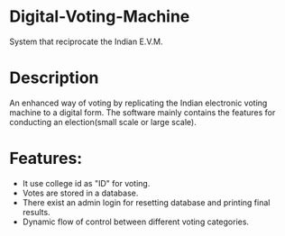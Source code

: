 # Digital-Voting-Machine
System that reciprocate the Indian E.V.M.

# Description
An enhanced way of voting by replicating the Indian electronic voting machine to a digital form. The software mainly contains the features for conducting an election(small scale or large scale).

# Features:
* It use college id as "ID" for voting.
* Votes are stored in a database.
* There exist an admin login for resetting database and printing final results.
* Dynamic flow of control between different voting categories.
